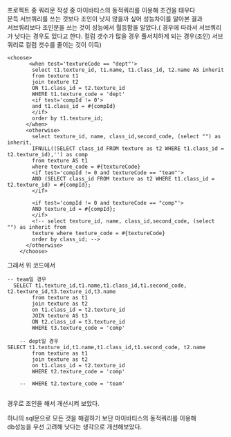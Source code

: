프로젝트 중 쿼리문 작성 중 마이바티스의 동적쿼리를 이용해 조건을 태우다   
문득 서브쿼리를 쓰는 것보다 조인이 낫지 않을까 싶어 성능차이를 알아본 결과   
서브쿼리보다 조인문을 쓰는 것이 성능에서 월등함을 알았다.( 경우에 따라서 서브쿼리가 낫다는 경우도 있다고 한다. 컬럼 갯수가 많을 경우 풀서치하게 되는 경우(조인) 서브쿼리로 컬럼 갯수를 줄이는 것이 이득)
```
<choose>
	   <when test='textureCode == "dept"'>
	  	select t1.texture_id, t1.name, t1.class_id, t2.name AS inherit 
	  	from texture t1
		join texture t2
		ON t1.class_id = t2.texture_id
		WHERE t1.texture_code = 'dept'
		<if test='compId != 0'>
		and t1.class_id = #{compId}
		</if>
		order by t1.texture_id;		
	  </when>
	  <otherwise> 
	  	select texture_id, name, class_id,second_code, (select "") as inherit,
		IFNULL((SELECT class_id FROM texture as t2 WHERE t1.class_id = t2.texture_id),'') as comp 
		from texture AS t1 
		where texture_code = #{textureCode}
		<if test='compId != 0 and textureCode == "team"'>
		AND (SELECT class_id FROM texture as t2 WHERE t1.class_id = t2.texture_id) = #{compId};
		</if>
		
		<if test='compId != 0 and textureCode == "comp"'>
		AND texture_id = #{compId};
		</if>
	  	<!-- select texture_id, name, class_id,second_code, (select "") as inherit from
		texture where texture_code = #{textureCode}
		order by class_id; -->
	  </otherwise>
	</choose>   
  ```
  
  그래서 위 코드에서 
``` 
-- team일 경우	
  SELECT t1.texture_id,t1.name,t1.class_id,t1.second_code, t2.texture_id,t3.texture_id,t3.name
		from texture as t1
		join texture as t2
		on t1.class_id = t2.texture_id  
		JOIN texture AS t3
		ON t2.class_id = t3.texture_id
		WHERE t3.texture_code = 'comp'

	-- dept일 경우 	
SELECT t1.texture_id,t1.name,t1.class_id,t1.second_code, t2.name
		from texture as t1
		join texture as t2
		on t1.class_id = t2.texture_id 
		WHERE t2.texture_code = 'comp' 

	--	WHERE t2.texture_code = 'team'		
  
```
경우로 조인을 해서 개선시켜 보았다. 

하나의 sql문으로 모든 것을 해결하기 보단 마이바티스의 동적쿼리를 이용해    
db성능을 우선 고려해 낫다는 생각으로 개선해보았다.
